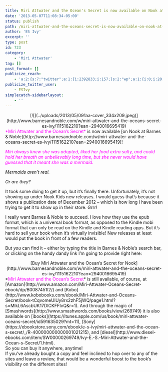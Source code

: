 ```yaml
---
title: Miri Attwater and the Ocean's Secret is now available on Nook at Barnes &#038; Noble!
date: '2013-05-07T11:08:34-05:00'
status: publish
path: /miri-attwater-and-the-oceans-secret-is-now-available-on-nook-at-barnes-noble
author: 'ES Ivy'
excerpt: ''
type: post
id: 723
category:
    - 'Miri Attwater'
tag: []
post_format: []
publicize_reach:
    - 'a:2:{s:7:"twitter";a:1:{i:2392833;i:157;}s:2:"wp";a:1:{i:0;i:20;}}'
publicize_twitter_user:
    - ESIvy
simplecatch-sidebarlayout:
    - ''
---
```

<div class="separator" style="clear: both; text-align: center;">[![](../uploads/2013/05/091aa-cover_334x209.jpeg)](http://www.barnesandnoble.com/w/miri-attwater-and-the-oceans-secret-es-ivy/1115162210?ean=2940016695419)</div><span style="color: magenta;">*Miri Attwater and the Ocean’s Secret*</span> is now available [on Nook at Barnes &amp; Noble](http://www.barnesandnoble.com/w/miri-attwater-and-the-oceans-secret-es-ivy/1115162210?ean=2940016695419)!

<span style="color: magenta;">*Miri always knew she was adopted, liked her food extra salty, and could hold her breath an unbelievably long time, but she never would have guessed that it meant she was a mermaid.*</span>

*Mermaids aren’t real.*

*Or are they?*

It took some doing to get it up, but it’s finally there. Unfortunately, it’s not showing up under Nook Kids new releases. I would guess that’s because it shows a publication date of December 2012 – which is how long I have been trying to get it to show up in their store. Grrr!

I really want Barnes &amp; Noble to succeed. I love how they use the epub format, which is a universal book format, as opposed to the Kindle mobi format that can only be read on the Kindle and Kindle reading apps. But it’s hard to sell your book when it’s virtually invisible! New releases at least would put the book in front of a few readers.

But *you* can find it – either by typing the title in Barnes &amp; Noble’s search bar, or clicking on the handy dandy link I’m going to provide right here:

<div style="text-align: center;">[Buy Miri Attwater and the Ocean’s Secret for Nook](http://www.barnesandnoble.com/w/miri-attwater-and-the-oceans-secret-es-ivy/1115162210?ean=2940016695419)</div><div style="text-align: center;"></div><div style="text-align: center;"></div><div style="text-align: left;">*<span style="color: magenta;">Miri Attwater and the Ocean’s Secret</span>* is still available, of course, at [Amazon](http://www.amazon.com/Miri-Attwater-Oceans-Secret-ebook/dp/B0087451I2/) and [Kobo](http://www.kobobooks.com/ebook/Miri-Attwater-and-Oceans-Secret/book-tCqvomeUIUy8rx2zhF5jWQ/page1.html?s=MlkL6AscbUK17DlCKFFIvQ&r=1). And through the magic of [Smashwords](http://www.smashwords.com/books/view/269749) it is also available on [ibooks](https://itunes.apple.com/us/book/miri-attwater-oceans-secret/id591635029?mt=11), [Sony](https://ebookstore.sony.com/ebook/e-s-ivy/miri-attwater-and-the-ocean-s-secret/_/R-400000000000001021215), and [diesel](http://www.diesel-ebooks.com/item/SW00000269749/Ivy-E.-S.-Miri-Attwater-and-the-Ocean-s-Secret/1.html).</div><div style="text-align: left;"></div><div style="text-align: left;">So you can buy it anywhere, anytime!</div><div style="text-align: left;"></div><div style="text-align: left;">If you’ve already bought a copy and feel inclined to hop over to any of the sites and leave a review, that would be a wonderful boost to the book’s visibility on the different sites!</div><div style="text-align: left;"></div>